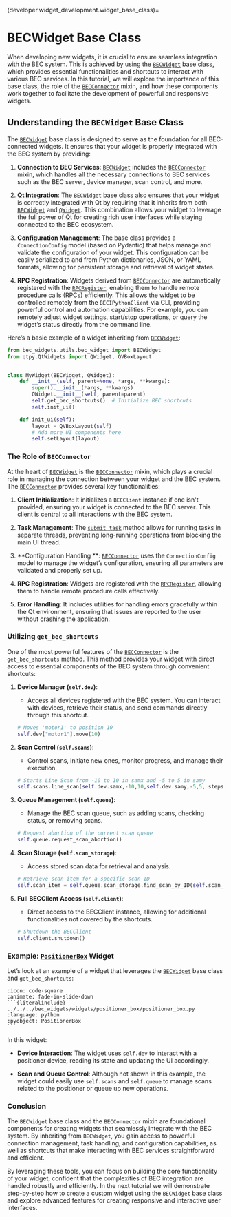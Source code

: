 (developer.widget_development.widget_base_class)=

# BECWidget Base Class

When developing new widgets, it is crucial to ensure seamless integration with the BEC system. This is achieved by using
the [`BECWidget`](https://bec.readthedocs.io/projects/bec-widgets/en/latest/api_reference/_autosummary/bec_widgets.utils.bec_widget.BECWidget.html#bec_widgets.utils.bec_widget.BECWidget)
base class, which provides essential functionalities and shortcuts to interact with various BEC services. In this
tutorial, we will explore the importance of this base class, the role of
the [`BECConnector`](https://bec.readthedocs.io/projects/bec-widgets/en/latest/api_reference/_autosummary/bec_widgets.utils.bec_connector.BECConnector.html#bec_widgets.utils.bec_connector.BECConnector)
mixin, and how these components work together to facilitate the development of powerful and responsive widgets.

## Understanding the `BECWidget` Base Class

The [`BECWidget`](https://bec.readthedocs.io/projects/bec-widgets/en/latest/api_reference/_autosummary/bec_widgets.utils.bec_widget.BECWidget.html#bec_widgets.utils.bec_widget.BECWidget)
base class is designed to serve as the foundation for all BEC-connected widgets. It ensures that your widget is properly
integrated with the BEC system by providing:

1. **Connection to BEC Services**: 
   [`BECWidget`](https://bec.readthedocs.io/projects/bec-widgets/en/latest/api_reference/_autosummary/bec_widgets.utils.bec_widget.BECWidget.html#bec_widgets.utils.bec_widget.BECWidget) includes the [`BECConnector`](https://bec.readthedocs.io/projects/bec-widgets/en/latest/api_reference/_autosummary/bec_widgets.utils.bec_connector.BECConnector.html#bec_widgets.utils.bec_connector.BECConnector)
   mixin, which handles all the necessary connections to BEC services such as the BEC server, device manager, scan
   control, and more.

2. **Qt Integration**:
   The [`BECWidget`](https://bec.readthedocs.io/projects/bec-widgets/en/latest/api_reference/_autosummary/bec_widgets.utils.bec_widget.BECWidget.html#bec_widgets.utils.bec_widget.BECWidget)
   base class also ensures that your widget is correctly integrated with Qt by requiring that it inherits from
   both [`BECWidget`](https://bec.readthedocs.io/projects/bec-widgets/en/latest/api_reference/_autosummary/bec_widgets.utils.bec_widget.BECWidget.html#bec_widgets.utils.bec_widget.BECWidget)
   and [`QWidget`](https://doc.qt.io/qtforpython-6/PySide6/QtWidgets/QWidget.html). This combination allows your widget
   to leverage the full power of Qt for creating rich user interfaces while staying connected to the BEC ecosystem.

3. **Configuration Management**: The base class provides a `ConnectionConfig` model (based on Pydantic) that helps
   manage and validate the configuration of your widget. This configuration can be easily serialized to and from Python
   dictionaries, JSON, or YAML formats, allowing for persistent storage and retrieval of widget states.

4. **RPC Registration**: Widgets derived
   from [`BECConnector`](https://bec.readthedocs.io/projects/bec-widgets/en/latest/api_reference/_autosummary/bec_widgets.utils.bec_connector.BECConnector.html#bec_widgets.utils.bec_connector.BECConnector)
   are automatically registered with
   the [`RPCRegister`](https://bec.readthedocs.io/projects/bec-widgets/en/latest/api_reference/_autosummary/bec_widgets.cli.rpc_register.RPCRegister.html#bec_widgets.cli.rpc_register.RPCRegister),
   enabling them to handle remote procedure calls (RPCs) efficiently. This allows the widget to be controlled remotely
   from the `BECIPythonClient` via CLI, providing powerful control and automation capabilities. For example, you can
   remotely adjust widget settings, start/stop operations, or query the widget’s status directly from the command line.

Here’s a basic example of a widget inheriting
from [`BECWidget`](https://bec.readthedocs.io/projects/bec-widgets/en/latest/api_reference/_autosummary/bec_widgets.utils.bec_widget.BECWidget.html#bec_widgets.utils.bec_widget.BECWidget):

```python
from bec_widgets.utils.bec_widget import BECWidget
from qtpy.QtWidgets import QWidget, QVBoxLayout


class MyWidget(BECWidget, QWidget):
    def __init__(self, parent=None, *args, **kwargs):
        super().__init__(*args, **kwargs)
        QWidget.__init__(self, parent=parent)
        self.get_bec_shortcuts()  # Initialize BEC shortcuts
        self.init_ui()

    def init_ui(self):
        layout = QVBoxLayout(self)
        # Add more UI components here
        self.setLayout(layout)
```

### The Role of `BECConnector`

At the heart
of [`BECWidget`](https://bec.readthedocs.io/projects/bec-widgets/en/latest/api_reference/_autosummary/bec_widgets.utils.bec_widget.BECWidget.html#bec_widgets.utils.bec_widget.BECWidget)
is
the [`BECConnector`](https://bec.readthedocs.io/projects/bec-widgets/en/latest/api_reference/_autosummary/bec_widgets.utils.bec_connector.BECConnector.html#bec_widgets.utils.bec_connector.BECConnector)
mixin, which plays a crucial role in managing the connection between your widget and the BEC system.
The [`BECConnector`](https://bec.readthedocs.io/projects/bec-widgets/en/latest/api_reference/_autosummary/bec_widgets.utils.bec_connector.BECConnector.html#bec_widgets.utils.bec_connector.BECConnector)
provides several key functionalities:

1. **Client Initialization**: It initializes a `BECClient` instance if one isn't provided, ensuring your widget is
   connected to the BEC server. This client is central to all interactions with the BEC system.

2. **Task Management**:
   The [`submit_task`](https://bec.readthedocs.io/projects/bec-widgets/en/latest/api_reference/_autosummary/bec_widgets.utils.bec_connector.BECConnector.html#bec_widgets.utils.bec_connector.BECConnector.submit_task)
   method allows for running tasks in separate threads, preventing long-running operations from blocking the main UI
   thread.

3. **Configuration Handling
   **: [`BECConnector`](https://bec.readthedocs.io/projects/bec-widgets/en/latest/api_reference/_autosummary/bec_widgets.utils.bec_connector.BECConnector.html#bec_widgets.utils.bec_connector.BECConnector)
   uses the `ConnectionConfig` model to manage the widget’s configuration, ensuring all parameters are validated and
   properly set up.

4. **RPC Registration**: Widgets are registered with
   the [`RPCRegister`](https://bec.readthedocs.io/projects/bec-widgets/en/latest/api_reference/_autosummary/bec_widgets.cli.rpc_register.RPCRegister.html#bec-widgets-cli-rpc-register-rpcregister),
   allowing them to handle remote procedure calls effectively.

5. **Error Handling**: It includes utilities for handling errors gracefully within the Qt environment, ensuring that
   issues are reported to the user without crashing the application.

### Utilizing `get_bec_shortcuts`

One of the most powerful features of
the [`BECConnector`](https://bec.readthedocs.io/projects/bec-widgets/en/latest/api_reference/_autosummary/bec_widgets.utils.bec_connector.BECConnector.html#bec_widgets.utils.bec_connector.BECConnector)
is the `get_bec_shortcuts` method. This method provides your widget with direct access to essential components of the
BEC system through convenient shortcuts:

1. **Device Manager (`self.dev`)**:
    - Access all devices registered with the BEC system. You can interact with devices, retrieve their status, and send
      commands directly through this shortcut.
   ```python
   # Moves 'motor1' to position 10
   self.dev["motor1"].move(10)  
   ```

2. **Scan Control (`self.scans`)**:
    - Control scans, initiate new ones, monitor progress, and manage their execution.
   ```python
   # Starts Line Scan from -10 to 10 in samx and -5 to 5 in samy
   self.scans.line_scan(self.dev.samx,-10,10,self.dev.samy,-5,5, steps=100, exp_time=0.001,relative=False)
   ```

3. **Queue Management (`self.queue`)**:
    - Manage the BEC scan queue, such as adding scans, checking status, or removing scans.
   ```python
   # Request abortion of the current scan queue
   self.queue.request_scan_abortion() 
   ```

4. **Scan Storage (`self.scan_storage`)**:
    - Access stored scan data for retrieval and analysis.
   ```python
   # Retrieve scan item for a specific scan ID
   self.scan_item = self.queue.scan_storage.find_scan_by_ID(self.scan_id)  
   ```

5. **Full BECClient Access (`self.client`)**:
    - Direct access to the BECClient instance, allowing for additional functionalities not covered by the shortcuts.
   ```python
   # Shutdown the BECClient
   self.client.shutdown()  
   ```

### Example: [`PositionerBox`](user.widgets.positioner_box) Widget

Let’s look at an example of a widget that leverages
the [`BECWidget`](https://bec.readthedocs.io/projects/bec-widgets/en/latest/api_reference/_autosummary/bec_widgets.utils.bec_widget.BECWidget.html#bec_widgets.utils.bec_widget.BECWidget)
base class and `get_bec_shortcuts`:

````{dropdown} View code: PositionerBox Widget
:icon: code-square
:animate: fade-in-slide-down
```{literalinclude} ../../../bec_widgets/widgets/positioner_box/positioner_box.py
:language: python
:pyobject: PositionerBox
```
````

In this widget:

- **Device Interaction**: The widget uses `self.dev` to interact with a positioner device, reading its state and
  updating the UI accordingly.

- **Scan and Queue Control**: Although not shown in this example, the widget could easily use `self.scans`
  and `self.queue` to manage scans related to the positioner or queue up new operations.

### Conclusion

The `BECWidget` base class and the `BECConnector` mixin are foundational components for creating widgets that seamlessly
integrate with the BEC system. By inheriting from `BECWidget`, you gain access to powerful connection management, task
handling, and configuration capabilities, as well as shortcuts that make interacting with BEC services straightforward
and efficient.

By leveraging these tools, you can focus on building the core functionality of your widget, confident that the
complexities of BEC integration are handled robustly and efficiently. In the next tutorial we will demonstrate
step-by-step how to create a custom widget using the `BECWidget` base class and explore advanced features for creating
responsive and interactive user interfaces.